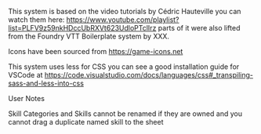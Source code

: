 This system is based on the video tutorials by Cédric Hauteville you can watch them here: https://www.youtube.com/playlist?list=PLFV9z59nkHDccUbRXVt623UdloPTclIrz parts of it were also lifted from the Foundry VTT Boilerplate system by XXX.

Icons have been sourced from https://game-icons.net

This system uses less for CSS you can see a good installation guide for VSCode at https://code.visualstudio.com/docs/languages/css#_transpiling-sass-and-less-into-css

User Notes

Skill Categories and Skills cannot be renamed if they are owned and you cannot drag a duplicate named skill to the sheet 